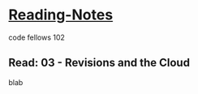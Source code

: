 # [Reading-Notes](https://alsosteve.github.io/reading-notes/)
code fellows 102

## Read: 03 - Revisions and the Cloud

blab 